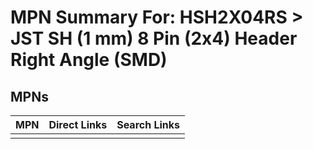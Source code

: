 



# MPN Summary For: HSH2X04RS > JST SH (1 mm) 8 Pin (2x4) Header Right Angle (SMD)

## MPNs
  

|MPN|Direct Links|Search Links|
| :--- | :--- | :--- |
||||
